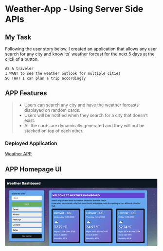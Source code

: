 # Weather-App - Using Server Side APIs

## My Task

Following the user story below, I created an application that allows any user search for any city and know its' weather forcast for the next 5 days at the click of a button.

```
AS A traveler
I WANT to see the weather outlook for multiple cities
SO THAT I can plan a trip accordingly
```

## APP Features

> - Users can search any city and have the weather forcasts displayed on random cards.
> - Users will be notified when they search for a city that doesn't exist.
> - All the cards are dynamically generated and they will not be stacked on top of each other.

### Deployed Application

[Weather APP ](https://mo-aden.github.io/Weather-App/Develop/)

## APP Homepage UI

![Deployed Application Picture](./Assets/AppImg.png)
